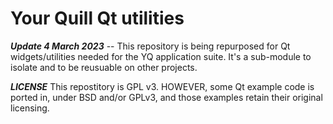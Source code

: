 # Your Quill Qt utilities

***Update 4 March 2023*** -- This repository is being repurposed for Qt widgets/utilities needed for the YQ application suite.  It's a sub-module to isolate and to be reusuable on other projects.

***LICENSE*** This repostitory is GPL v3.  HOWEVER, some Qt example code is ported in, under BSD and/or GPLv3, and those examples retain their original licensing.


